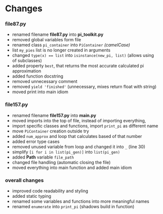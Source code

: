 # Changes

### file87.py

- renamed filename **file87.py** into **pi_toolkit.py**
- removed global variables form file
- renamed class `pi_container` into `PiContainer` *(camelCase)*
- list `my_pies` list is no longer created in arguments
- changed `type(x) == list` into `isinstance(new_pi, list)` (allows using of subclasses)
- added property `best`, that returns the most accurate calculated pi approximation
- added function docstring
- removed unnecessary comment
- removed `yield 'finished'` (unnecessary, mixes return float with string)
- moved print into main idiom

### file157.py

- renamed filename **file157.py** into **main.py**
- moved imports into the top of file, instead of importing everything,
- import specific classes and functions, import `print_pi` as different name
- move `PiContainer` creation outside try
- added `num_approx` and loop that calculates based of that number
- added error type cases
- removed unused variable from loop and changed it into `_` (line 30)
- simplify `[i for i in list(pi_gen)]` into `list(pi_gen)`
- added **Path** variable `file_path`
- changed file handling (automatic closing the file)
- moved everything into main function and added main idiom

### overall changes

- improved code readability and styling
- added static typing
- renamed some variables and functions into more meaningful names
- renamed `enumerate` into `print_pi` (shadows build in function)